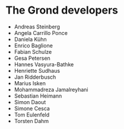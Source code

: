 # The Grond developers

* Andreas Steinberg
* Angela Carrillo Ponce
* Daniela Kühn
* Enrico Baglione
* Fabian Schulze
* Gesa Petersen
* Hannes Vasyura-Bathke
* Henriette Sudhaus
* Jan Ridderbusch
* Marius Isken
* Mohammadreza Jamalreyhani
* Sebastian Heimann
* Simon Daout
* Simone Cesca
* Tom Eulenfeld
* Torsten Dahm
